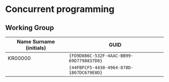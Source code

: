 # Concurrent programming

## Working Group

| Name Surname (initials) | GUID                                     |
| ----------------------- | ---------------------------------------- |
| KR00000                 | `{FD9D086C-532F-4AAC-BB99-69D7798837D8}` |
|                         | `{44FBFCF5-4430-4964-878D-1867DC679E0D}` |
